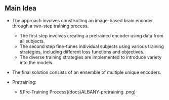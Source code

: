 ## Main Idea
- The approach involves constructing an image-based brain encoder through a two-step training process.
  - The first step involves creating a pretrained encoder using data from all subjects.
  - The second step fine-tunes individual subjects using various training strategies, including different loss functions and objectives.
  - The diverse training strategies are implemented to introduce variety into the models.
- The final solution consists of an ensemble of multiple unique encoders.

- Pretraining:
    - ![Pre-Training Process](docs\ALBANY-pretraining .png)